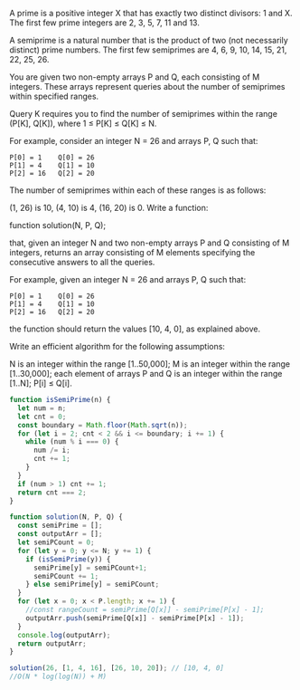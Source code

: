 A prime is a positive integer X that has exactly two distinct divisors: 1 and X. The first few prime integers are 2, 3, 5, 7, 11 and 13.

A semiprime is a natural number that is the product of two (not necessarily distinct) prime numbers. The first few semiprimes are 4, 6, 9, 10, 14, 15, 21, 22, 25, 26.

You are given two non-empty arrays P and Q, each consisting of M integers. These arrays represent queries about the number of semiprimes within specified ranges.

Query K requires you to find the number of semiprimes within the range (P[K], Q[K]), where 1 ≤ P[K] ≤ Q[K] ≤ N.

For example, consider an integer N = 26 and arrays P, Q such that:

    P[0] = 1    Q[0] = 26
    P[1] = 4    Q[1] = 10
    P[2] = 16   Q[2] = 20
The number of semiprimes within each of these ranges is as follows:

(1, 26) is 10,
(4, 10) is 4,
(16, 20) is 0.
Write a function:

function solution(N, P, Q);

that, given an integer N and two non-empty arrays P and Q consisting of M integers, returns an array consisting of M elements specifying the consecutive answers to all the queries.

For example, given an integer N = 26 and arrays P, Q such that:

    P[0] = 1    Q[0] = 26
    P[1] = 4    Q[1] = 10
    P[2] = 16   Q[2] = 20
the function should return the values [10, 4, 0], as explained above.

Write an efficient algorithm for the following assumptions:

N is an integer within the range [1..50,000];
M is an integer within the range [1..30,000];
each element of arrays P and Q is an integer within the range [1..N];
P[i] ≤ Q[i].

```javascript
function isSemiPrime(n) {
  let num = n;
  let cnt = 0;
  const boundary = Math.floor(Math.sqrt(n));
  for (let i = 2; cnt < 2 && i <= boundary; i += 1) {
    while (num % i === 0) {
      num /= i;
      cnt += 1;
    }
  }
  if (num > 1) cnt += 1;
  return cnt === 2;
}

function solution(N, P, Q) {
  const semiPrime = [];
  const outputArr = [];
  let semiPCount = 0;
  for (let y = 0; y <= N; y += 1) {
    if (isSemiPrime(y)) {
      semiPrime[y] = semiPCount+1;
      semiPCount += 1;
    } else semiPrime[y] = semiPCount;
  }
  for (let x = 0; x < P.length; x += 1) {
    //const rangeCount = semiPrime[Q[x]] - semiPrime[P[x] - 1];
    outputArr.push(semiPrime[Q[x]] - semiPrime[P[x] - 1]);
  }
  console.log(outputArr);
  return outputArr;
}

solution(26, [1, 4, 16], [26, 10, 20]); // [10, 4, 0]
//O(N * log(log(N)) + M)


```